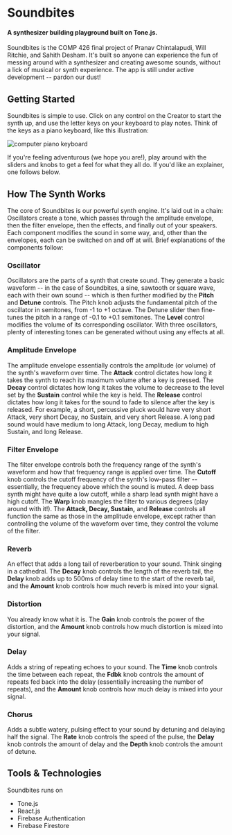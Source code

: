 # Soundbites
#### A synthesizer building playground built on Tone.js.

Soundbites is the COMP 426 final project of Pranav Chintalapudi, Will Ritchie, and Sahith Desham. It's built so anyone can experience the fun of messing around with a synthesizer and creating awesome sounds, without a lick of musical or synth experience. The app is still under active development -- pardon our dust!

## Getting Started
Soundbites is simple to use. Click on any control on the Creator to start the synth up, and use the letter keys on your keyboard to play notes. Think of the keys as a piano keyboard, like this illustration:

![computer piano keyboard](https://answers.presonus.com/?qa=blob&qa_blobid=4739542159000864423)

If you're feeling adventurous (we hope you are!), play around with the sliders and knobs to get a feel for what they all do. If you'd like an explainer, one follows below.

## How The Synth Works
The core of Soundbites is our powerful synth engine. It's laid out in a chain: Oscillators create a tone, which passes through the amplitude envelope, then the filter envelope, then the effects, and finally out of your speakers. Each component modifies the sound in some way, and, other than the envelopes, each can be switched on and off at will. Brief explanations of the components follow:

### Oscillator
Oscillators are the parts of a synth that create sound. They generate a basic waveform -- in the case of Soundbites, a sine, sawtooth or square wave, each with their own sound -- which is then further modified by the **Pitch** and **Detune** controls. The Pitch knob adjusts the fundamental pitch of the oscillator in semitones, from -1 to +1 octave. The Detune slider then fine-tunes the pitch in a range of -0.1 to +0.1 semitones. The **Level** control modifies the volume of its corresponding oscillator. With three oscillators, plenty of interesting tones can be generated without using any effects at all.

### Amplitude Envelope
The amplitude envelope essentially controls the amplitude (or volume) of the synth's waveform over time. The **Attack** control dictates how long it takes the synth to reach its maximum volume after a key is pressed. The **Decay** control dictates how long it takes the volume to decrease to the level set by the **Sustain** control while the key is held. The **Release** control dictates how long it takes for the sound to fade to silence after the key is released. For example, a short, percussive pluck would have very short Attack, very short Decay, no Sustain, and very short Release. A long pad sound would have medium to long Attack, long Decay, medium to high Sustain, and long Release. 

### Filter Envelope
The filter envelope controls both the frequency range of the synth's waveform and how that frequency range is applied over time. The **Cutoff** knob controls the cutoff frequency of the synth's low-pass filter -- essentially, the frequency above which the sound is muted. A deep bass synth might have quite a low cutoff, while a sharp lead synth might have a high cutoff. The **Warp** knob mangles the filter to various degrees (play around with it!). The **Attack, Decay, Sustain,** and **Release** controls all function the same as those in the amplitude envelope, except rather than controlling the volume of the waveform over time, they control the volume of the filter.

### Reverb
An effect that adds a long tail of reverberation to your sound. Think singing in a cathedral. The **Decay** knob controls the length of the reverb tail, the **Delay** knob adds up to 500ms of delay time to the start of the reverb tail, and the **Amount** knob controls how much reverb is mixed into your signal.

### Distortion
You already know what it is. The **Gain** knob controls the power of the distortion, and the **Amount** knob controls how much distortion is mixed into your signal.

### Delay
Adds a string of repeating echoes to your sound. The **Time** knob controls the time between each repeat, the **Fdbk** knob controls the amount of repeats fed back into the delay (essentially increasing the number of repeats), and the **Amount** knob controls how much delay is mixed into your signal.

### Chorus
Adds a subtle watery, pulsing effect to your sound by detuning and delaying half the signal. The **Rate** knob controls the speed of the pulse, the **Delay** knob controls the amount of delay and the **Depth** knob controls the amount of detune.

## Tools & Technologies
Soundbites runs on
- Tone.js
- React.js
- Firebase Authentication
- Firebase Firestore
